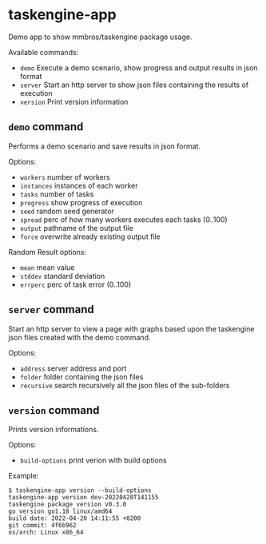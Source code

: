 # taskengine-app

Demo app to show mmbros/taskengine package usage.

Available commands:

- `demo` Execute a demo scenario, show progress and output results in json format
- `server` Start an http server to show json files containing the results of execution
- `version` Print version information

## `demo` command

Performs a demo scenario and save results in json format.

Options:

- `workers` number of workers
- `instances` instances of each worker
- `tasks` number of tasks
- `progress` show progress of execution
- `seed` random seed generator
- `spread` perc of how many workers executes each tasks (0..100)
- `output` pathname of the output file
- `force` overwrite already existing output file

Random Result options:

- `mean` mean value
- `stddev` standard deviation
- `errperc` perc of task error (0..100)

## `server` command

Start an http server to view a page with graphs based upon
the taskengine json files created with the demo command.

Options:

- `address` server address and port
- `folder` folder containing the json files
- `recursive` search recursively all the json files of the sub-folders

## `version` command

Prints version informations.

Options:

- `build-options` print verion with build options

Example:

``` shell
$ taskengine-app version --build-options 
taskengine-app version dev-20220420T141155
taskengine package version v0.3.0
go version go1.18 linux/amd64
build date: 2022-04-20 14:11:55 +0200
git commit: 4f6b962
os/arch: Linux x86_64
```
